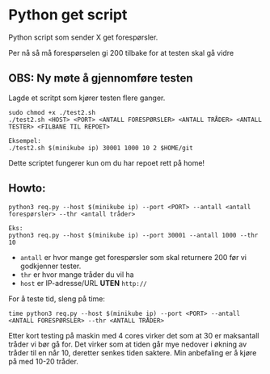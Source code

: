 # Python get script

Python script som sender X get forespørsler.

Per nå så må forespørselen gi 200 tilbake for at testen skal gå vidre

## OBS: Ny møte å gjennomføre testen
Lagde et scritpt som kjører testen flere ganger.

```
sudo chmod +x ./test2.sh
./test2.sh <HOST> <PORT> <ANTALL FORESPØRSLER> <ANTALL TRÅDER> <ANTALL TESTER> <FILBANE TIL REPOET>

Eksempel:
./test2.sh $(minikube ip) 30001 1000 10 2 $HOME/git
```

Dette scriptet fungerer kun om du har repoet rett på home!

## Howto:

```
python3 req.py --host $(minikube ip) --port <PORT> --antall <antall forespørsler> --thr <antall tråder>

Eks:
python3 req.py --host $(minikube ip) --port 30001 --antall 1000 --thr 10
```

- `antall` er hvor mange get forespørsler som skal returnere 200 før vi godkjenner tester.
- `thr` er hvor mange tråder du vil ha
- `host` er IP-adresse/URL <b>UTEN</b> `http://`

For å teste tid, sleng på time:
```
time python3 req.py --host $(minikube ip) --port <PORT> --antall <ANTALL FORESPØRSLER> --thr <ANTALL TRÅDER>
```
Etter kort testing på maskin med 4 cores virker det som at 30 er maksantall tråder vi bør gå for. Det virker som at tiden går mye nedover i økning av tråder til en når 10, deretter senkes tiden saktere. Min anbefaling er å kjøre på med 10-20 tråder.
